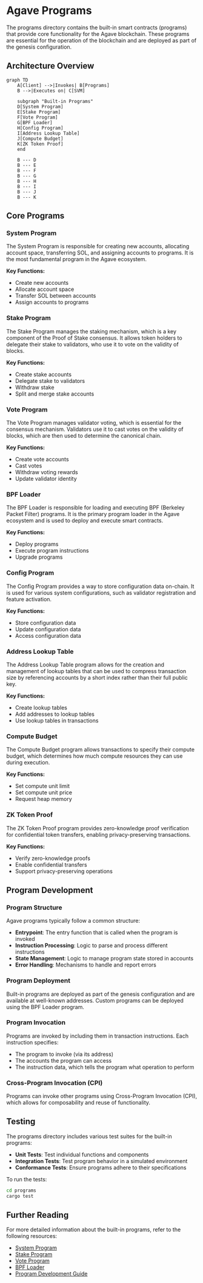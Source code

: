# Agave Programs

The programs directory contains the built-in smart contracts (programs) that provide core functionality for the Agave blockchain. These programs are essential for the operation of the blockchain and are deployed as part of the genesis configuration.

## Architecture Overview

```mermaid
graph TD
    A[Client] -->|Invokes| B[Programs]
    B -->|Executes on| C[SVM]
    
    subgraph "Built-in Programs"
    D[System Program]
    E[Stake Program]
    F[Vote Program]
    G[BPF Loader]
    H[Config Program]
    I[Address Lookup Table]
    J[Compute Budget]
    K[ZK Token Proof]
    end
    
    B --- D
    B --- E
    B --- F
    B --- G
    B --- H
    B --- I
    B --- J
    B --- K
```

## Core Programs

### System Program
The System Program is responsible for creating new accounts, allocating account space, transferring SOL, and assigning accounts to programs. It is the most fundamental program in the Agave ecosystem.

**Key Functions:**
- Create new accounts
- Allocate account space
- Transfer SOL between accounts
- Assign accounts to programs

### Stake Program
The Stake Program manages the staking mechanism, which is a key component of the Proof of Stake consensus. It allows token holders to delegate their stake to validators, who use it to vote on the validity of blocks.

**Key Functions:**
- Create stake accounts
- Delegate stake to validators
- Withdraw stake
- Split and merge stake accounts

### Vote Program
The Vote Program manages validator voting, which is essential for the consensus mechanism. Validators use it to cast votes on the validity of blocks, which are then used to determine the canonical chain.

**Key Functions:**
- Create vote accounts
- Cast votes
- Withdraw voting rewards
- Update validator identity

### BPF Loader
The BPF Loader is responsible for loading and executing BPF (Berkeley Packet Filter) programs. It is the primary program loader in the Agave ecosystem and is used to deploy and execute smart contracts.

**Key Functions:**
- Deploy programs
- Execute program instructions
- Upgrade programs

### Config Program
The Config Program provides a way to store configuration data on-chain. It is used for various system configurations, such as validator registration and feature activation.

**Key Functions:**
- Store configuration data
- Update configuration data
- Access configuration data

### Address Lookup Table
The Address Lookup Table program allows for the creation and management of lookup tables that can be used to compress transaction size by referencing accounts by a short index rather than their full public key.

**Key Functions:**
- Create lookup tables
- Add addresses to lookup tables
- Use lookup tables in transactions

### Compute Budget
The Compute Budget program allows transactions to specify their compute budget, which determines how much compute resources they can use during execution.

**Key Functions:**
- Set compute unit limit
- Set compute unit price
- Request heap memory

### ZK Token Proof
The ZK Token Proof program provides zero-knowledge proof verification for confidential token transfers, enabling privacy-preserving transactions.

**Key Functions:**
- Verify zero-knowledge proofs
- Enable confidential transfers
- Support privacy-preserving operations

## Program Development

### Program Structure
Agave programs typically follow a common structure:

- **Entrypoint**: The entry function that is called when the program is invoked
- **Instruction Processing**: Logic to parse and process different instructions
- **State Management**: Logic to manage program state stored in accounts
- **Error Handling**: Mechanisms to handle and report errors

### Program Deployment
Built-in programs are deployed as part of the genesis configuration and are available at well-known addresses. Custom programs can be deployed using the BPF Loader program.

### Program Invocation
Programs are invoked by including them in transaction instructions. Each instruction specifies:

- The program to invoke (via its address)
- The accounts the program can access
- The instruction data, which tells the program what operation to perform

### Cross-Program Invocation (CPI)
Programs can invoke other programs using Cross-Program Invocation (CPI), which allows for composability and reuse of functionality.

## Testing

The programs directory includes various test suites for the built-in programs:

- **Unit Tests**: Test individual functions and components
- **Integration Tests**: Test program behavior in a simulated environment
- **Conformance Tests**: Ensure programs adhere to their specifications

To run the tests:

```bash
cd programs
cargo test
```

## Further Reading

For more detailed information about the built-in programs, refer to the following resources:

- [System Program](https://docs.anza.xyz/developing/runtime-facilities/programs#system-program)
- [Stake Program](https://docs.anza.xyz/developing/runtime-facilities/programs#stake-program)
- [Vote Program](https://docs.anza.xyz/developing/runtime-facilities/programs#vote-program)
- [BPF Loader](https://docs.anza.xyz/developing/runtime-facilities/programs#bpf-loader)
- [Program Development Guide](https://docs.anza.xyz/developing/on-chain-programs/overview)
